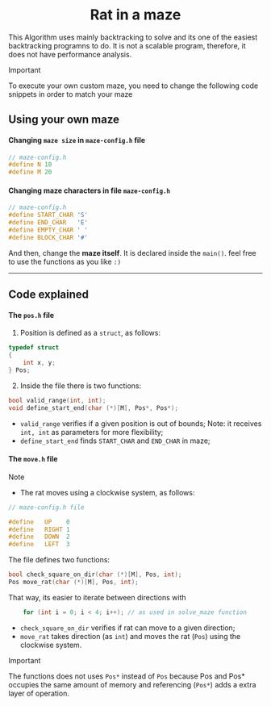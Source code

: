 <h1 align="center">Rat in a maze</h1>

This Algorithm uses mainly backtracking to solve and its one of the easiest backtracking programns to do.
It is not a scalable program, therefore, it does not have performance analysis.

> [!IMPORTANT]
> To execute your own custom maze, you need to change the following code snippets in order to match your maze

## Using your own maze 

#### Changing `maze size` in `maze-config.h` file 

```c
// maze-config.h
#define N 10
#define M 20 
```

#### Changing maze characters in file `maze-config.h`

```c
// maze-config.h
#define START_CHAR 'S'
#define END_CHAR   'E'
#define EMPTY_CHAR ' '
#define BLOCK_CHAR '#'
```

And then, change the **maze itself**. It is declared inside the `main()`. feel free to use the functions as you like `:)`

---

## Code explained

#### The `pos.h` file

1. Position is defined as a `struct`, as follows:

```c
typedef struct
{
    int x, y;	
} Pos;
```

2. Inside the file there is two functions: 

```c 
bool valid_range(int, int);
void define_start_end(char (*)[M], Pos*, Pos*);
```
- `valid_range` verifies if a given position is out of bounds; Note: it receives `int, int` as parameters for more flexibility;
- `define_start_end` finds `START_CHAR` and `END_CHAR` in maze; 


#### The `move.h` file

> [!NOTE]
> 
> - The rat moves using a clockwise system, as follows: </p>
>
> ```c
> // maze-config.h file
> 
> #define	UP    0
> #define	RIGHT 1
> #define	DOWN  2
> #define	LEFT  3
> ```

The file defines two functions: 

```c
bool check_square_on_dir(char (*)[M], Pos, int);
Pos move_rat(char (*)[M], Pos, int); 
```


That way, its easier to iterate between directions with

```c
    for (int i = 0; i < 4; i++); // as used in solve_maze function
```

- `check_square_on_dir` verifies if rat can move to a given direction;
- `move_rat` takes direction (as `int`) and moves the rat (`Pos`) using the clockwise system.

> [!IMPORTANT]
>
> The functions does not uses `Pos*` instead of `Pos` because Pos and Pos* occupies the same amount of memory and referencing (`Pos*`) adds a extra layer of operation. 



